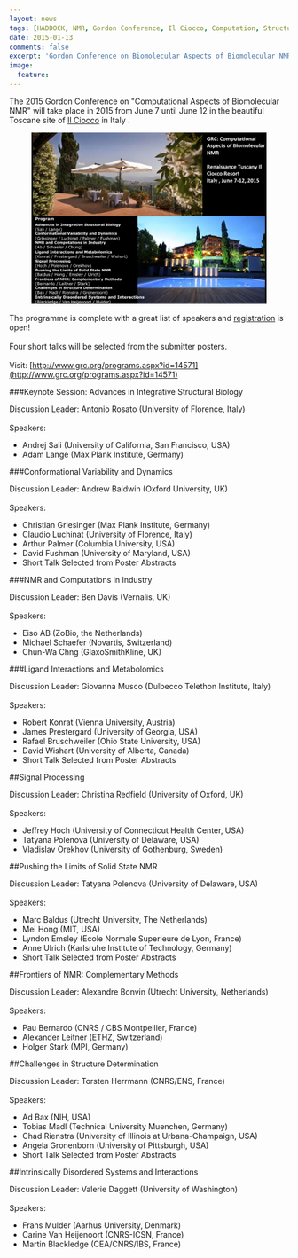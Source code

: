 ```yaml
---
layout: news
tags: [HADDOCK, NMR, Gordon Conference, Il Ciocco, Computation, Structure, Molecular Modelling, Utrecht University]
date: 2015-01-13
comments: false
excerpt: 'Gordon Conference on Biomolecular Aspects of Biomolecular NMR - June 2015'
image:
  feature: 
---
```


The 2015 Gordon Conference on "Computational Aspects of Biomolecular NMR" will take place in 2015 from June 7 until June 12 in the beautiful Toscane site of [Il Ciocco](https://www.grc.org/sites.aspx?id=10&tab=0) in Italy .

<figure>
    <img src="/images/posts/CompAspNMR.png">
</figure> 

The programme is complete with a great list of speakers and [registration](http://www.grc.org/programs.aspx?id=14571) is open! 
<BR>
<BR>
Four short talks will be selected from the submitter posters.
<BR>
<BR>
Visit: [http://www.grc.org/programs.aspx?id=14571](http://www.grc.org/programs.aspx?id=14571)


###Keynote Session: Advances in Integrative Structural Biology

Discussion Leader: Antonio Rosato (University of Florence, Italy)
<BR>
<BR>
Speakers:

  * Andrej Sali (University of California, San Francisco, USA)
  * Adam Lange (Max Plank Institute, Germany)


###Conformational Variability and Dynamics

Discussion Leader: Andrew Baldwin (Oxford University, UK)
<BR>
<BR>
Speakers:

  * Christian Griesinger (Max Plank Institute, Germany)
  * Claudio Luchinat (University of Florence, Italy)
  * Arthur Palmer (Columbia University, USA)
  * David Fushman (University of Maryland, USA)
  * Short Talk Selected from Poster Abstracts

###NMR and Computations in Industry

Discussion Leader: Ben Davis (Vernalis, UK)
<BR>
<BR>
Speakers:

  * Eiso AB (ZoBio, the Netherlands)
  * Michael Schaefer (Novartis, Switzerland)
  * Chun-Wa Chng (GlaxoSmithKline, UK)

###Ligand Interactions and Metabolomics

Discussion Leader: Giovanna Musco (Dulbecco Telethon Institute, Italy)
<BR>
<BR>
Speakers:

  * Robert Konrat (Vienna University, Austria)
  * James Prestergard (University of Georgia, USA)
  * Rafael Bruschweiler (Ohio State University, USA)
  * David Wishart (University of Alberta, Canada)
  * Short Talk Selected from Poster Abstracts

##Signal Processing

Discussion Leader: Christina Redfield (University of Oxford, UK)
<BR>
<BR>
Speakers:

  * Jeffrey Hoch (University of Connecticut Health Center, USA)
  * Tatyana Polenova (University of Delaware, USA)
  * Vladislav Orekhov (University of Gothenburg, Sweden)

##Pushing the Limits of Solid State NMR

Discussion Leader: Tatyana Polenova (University of Delaware, USA)
<BR>
<BR>
Speakers:

  * Marc Baldus (Utrecht University, The Netherlands)
  * Mei Hong (MIT, USA)
  * Lyndon Emsley (Ecole Normale Superieure de Lyon, France)
  * Anne Ulrich (Karlsruhe Institute of Technology, Germany)
  * Short Talk Selected from Poster Abstracts

##Frontiers of NMR: Complementary Methods

Discussion Leader: Alexandre Bonvin (Utrecht University, Netherlands)
<BR>
<BR>
Speakers:

  * Pau Bernardo (CNRS / CBS Montpellier, France)
  * Alexander Leitner (ETHZ, Switzerland)
  * Holger Stark (MPI, Germany)

##Challenges in Structure Determination

Discussion Leader: Torsten Herrmann (CNRS/ENS, France)
<BR>
<BR>
Speakers:

  * Ad Bax (NIH, USA)
  * Tobias Madl (Technical University Muenchen, Germany)
  * Chad Rienstra (University of Illinois at Urbana-Champaign, USA)
  * Angela Gronenborn (University of Pittsburgh, USA)
  * Short Talk Selected from Poster Abstracts

##Intrinsically Disordered Systems and Interactions

Discussion Leader: Valerie Daggett (University of Washington)
<BR>
<BR>
Speakers:

  * Frans Mulder (Aarhus University, Denmark)
  * Carine Van Heijenoort (CNRS-ICSN, France)
  * Martin Blackledge (CEA/CNRS/IBS, France)
